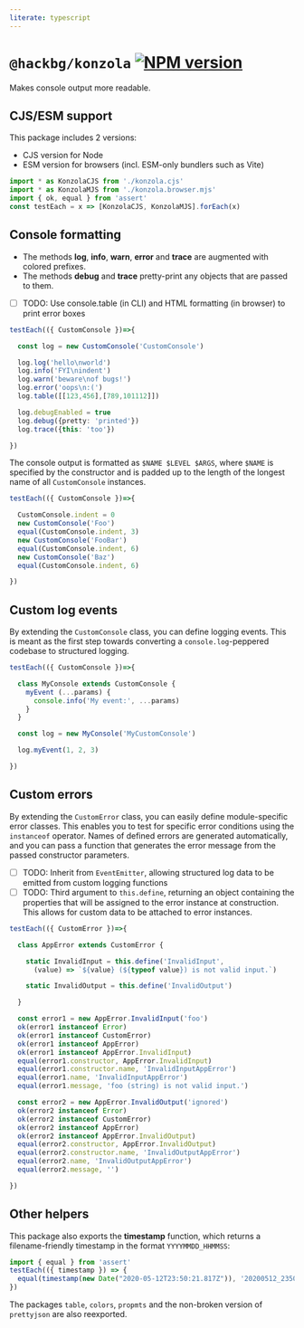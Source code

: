 ```yaml
---
literate: typescript
---
```

# `@hackbg/konzola` [![NPM version](https://img.shields.io/npm/v/@hackbg/konzola?color=9013fe&label=)](https://www.npmjs.com/package/@hackbg/konzola)

Makes console output more readable.

## CJS/ESM support

This package includes 2 versions: 
* CJS version for Node
* ESM version for browsers (incl. ESM-only bundlers such as Vite)

```typescript
import * as KonzolaCJS from './konzola.cjs'
import * as KonzolaMJS from './konzola.browser.mjs'
import { ok, equal } from 'assert'
const testEach = x => [KonzolaCJS, KonzolaMJS].forEach(x)
```

## Console formatting

* The methods **log**, **info**, **warn**, **error** and **trace**
  are augmented with colored prefixes.
* The methods **debug** and **trace**
  pretty-print any objects that are passed to them.

* [ ] TODO: Use console.table (in CLI) and HTML formatting (in browser)
      to print error boxes

```typescript
testEach(({ CustomConsole })=>{

  const log = new CustomConsole('CustomConsole')

  log.log('hello\nworld')
  log.info('FYI\nindent')
  log.warn('beware\nof bugs!')
  log.error('oops\n:(')
  log.table([[123,456],[789,101112]])

  log.debugEnabled = true
  log.debug({pretty: 'printed'})
  log.trace({this: 'too'})

})
```

The console output is formatted as `$NAME $LEVEL $ARGS`, where `$NAME` is specified by the
constructor and is padded up to the length of the longest name of all `CustomConsole` instances.

```typescript
testEach(({ CustomConsole })=>{

  CustomConsole.indent = 0
  new CustomConsole('Foo')
  equal(CustomConsole.indent, 3)
  new CustomConsole('FooBar')
  equal(CustomConsole.indent, 6)
  new CustomConsole('Baz')
  equal(CustomConsole.indent, 6)

})
```

## Custom log events

By extending the `CustomConsole` class, you can define logging events.
This is meant as the first step towards converting a `console.log`-peppered codebase
to structured logging.

```typescript
testEach(({ CustomConsole })=>{

  class MyConsole extends CustomConsole {
    myEvent (...params) {
      console.info('My event:', ...params)
    }
  }

  const log = new MyConsole('MyCustomConsole')

  log.myEvent(1, 2, 3)

})
```

## Custom errors

By extending the `CustomError` class, you can easily define module-specific error classes.
This enables you to test for specific error conditions using the `instanceof` operator.
Names of defined errors are generated automatically, and you can pass a function that
generates the error message from the passed constructor parameters.

* [ ] TODO: Inherit from `EventEmitter`, allowing structured log data
      to be emitted from custom logging functions
* [ ] TODO: Third argument to `this.define`, returning an object containing the properties
      that will be assigned to the error instance at construction. This allows for custom data
      to be attached to error instances.

```typescript
testEach(({ CustomError })=>{

  class AppError extends CustomError {

    static InvalidInput = this.define('InvalidInput',
      (value) => `${value} (${typeof value}) is not valid input.`)

    static InvalidOutput = this.define('InvalidOutput')

  }

  const error1 = new AppError.InvalidInput('foo')
  ok(error1 instanceof Error)
  ok(error1 instanceof CustomError)
  ok(error1 instanceof AppError)
  ok(error1 instanceof AppError.InvalidInput)
  equal(error1.constructor, AppError.InvalidInput)
  equal(error1.constructor.name, 'InvalidInputAppError')
  equal(error1.name, 'InvalidInputAppError')
  equal(error1.message, 'foo (string) is not valid input.')

  const error2 = new AppError.InvalidOutput('ignored')
  ok(error2 instanceof Error)
  ok(error2 instanceof CustomError)
  ok(error2 instanceof AppError)
  ok(error2 instanceof AppError.InvalidOutput)
  equal(error2.constructor, AppError.InvalidOutput)
  equal(error2.constructor.name, 'InvalidOutputAppError')
  equal(error2.name, 'InvalidOutputAppError')
  equal(error2.message, '')

})
```

## Other helpers

This package also exports the **timestamp** function, which returns a filename-friendly
timestamp in the format `YYYYMMDD_HHMMSS`:

```typescript
import { equal } from 'assert'
testEach(({ timestamp }) => {
  equal(timestamp(new Date("2020-05-12T23:50:21.817Z")), '20200512_235021')
})
```

The packages `table`, `colors`, `propmts` and the non-broken version of `prettyjson`
are also reexported.
